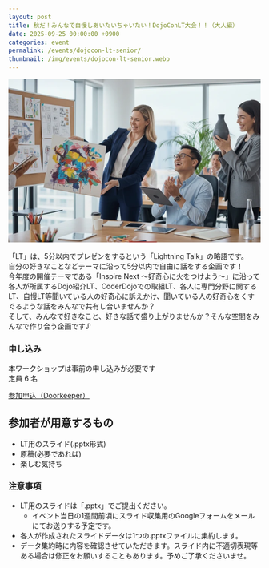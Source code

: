 ```yaml
---
layout: post
title: 秋だ！みんなで自慢しあいたいちゃいたい！DojoConLT大会！！（大人編）
date: 2025-09-25 00:00:00 +0900
categories: event
permalink: /events/dojocon-lt-senior/
thumbnail: /img/events/dojocon-lt-senior.webp
---
```


<img class='w-full pb-8' src='/img/events/dojocon-lt-senior.webp' alt='カバー画像 秋だ！みんなで自慢しあいたいちゃいたい！DojoConLT大会！！（大人編）'>

「LT」は、5分以内でプレゼンをするという「Lightning Talk」の略語です。<br>
自分の好きなことなどテーマに沿って5分以内で自由に話をする企画です！<br>
今年度の開催テーマである「Inspire Next 〜好奇心に火をつけよう〜」に沿って各人が所属するDojo紹介LT、CoderDojoでの取組LT、各人に専門分野に関するLT、自慢LT等聞いている人の好奇心に訴えかけ、聞いている人の好奇心をくすぐるような話をみんなで共有し合いませんか？<br>
そして、みんなで好きなこと、好きな話で盛り上がりませんか？そんな空間をみんなで作り合う企画です♪

### 申し込み

本ワークショップは事前の申し込みが必要です<br>
定員 6 名

<a href="https://dojocon-japan.doorkeeper.jp/events/190280" target="_blank" >参加申込（Doorkeeper）</a>

## 参加者が用意するもの

* LT用のスライド(.pptx形式)
* 原稿(必要であれば)
* 楽しむ気持ち

### 注意事項

* LT用のスライドは「.pptx」でご提出ください。
  * イベント当日の1週間前頃にスライド収集用のGoogleフォームをメールにてお送りする予定です。
* 各人が作成されたスライドデータは1つの.pptxファイルに集約します。
* データ集約時に内容を確認させていただきます。スライド内に不適切表現等ある場合は修正をお願いすることもあります。予めご了承くださいませ。
